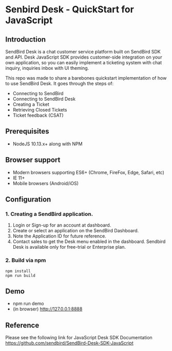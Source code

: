 # Senbird Desk - QuickStart for JavaScript

## Introduction

SendBird Desk is a chat customer service platform built on SendBird SDK and API.
Desk JavaScript SDK provides customer-side integration on your own application, so you can easily implement a ticketing system with chat inquiry, inquiries inbox with UI theming.

This repo was made to share a barebones quickstart implementation of how to use SendBird Desk.
It goes through the steps of:

- Connecting to SendBird
- Connecting to SendBird Desk
- Creating a Ticket
- Retrieving Closed Tickets
- Ticket feedback (CSAT)

## Prerequisites

- NodeJS 10.13.x+ along with NPM

## Browser support

- Modern browsers supporting ES6+ (Chrome, FireFox, Edge, Safari, etc)
- IE 11+
- Mobile browsers (Android/iOS)

## Configuration

### 1. Creating a SendBird application.

1. Login or Sign-up for an account at dashboard.
1. Create or select an application on the SendBird Dashboard.
1. Note the Application ID for future reference.
1. Contact sales to get the Desk menu enabled in the dashboard. Sendbird Desk is available only for free-trial or Enterprise plan.

### 2. Build via npm

```
npm install
npm run build
```

## Demo

- npm run demo
- (in browser) http://127.0.0.1:8888

## Reference

Please see the following link for JavaScript Desk SDK Documentation https://github.com/sendbird/SendBird-Desk-SDK-JavaScript
